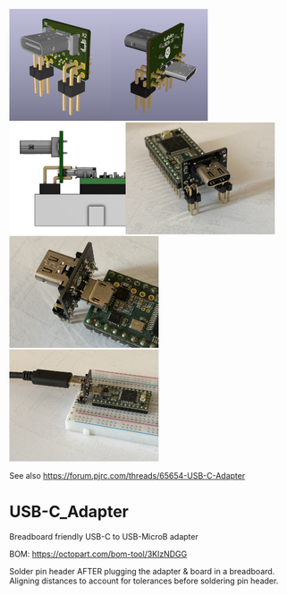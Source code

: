 
<img src="Documentation/kicad_3d_2.jpg" alt="3d top" height="200"><img src="Documentation/kicad_3d_1.jpg" alt="3d bottom" height="200" ><img src="Documentation/breadboard2.jpg" alt="3d bottom" height="200" ><img src="Documentation/assembled1.JPG" alt="3d bottom" height="200" >
<img src="Documentation/assembled2.JPG" alt="3d bottom" height="200" ><img src="Documentation/assembled3.JPG" alt="3d bottom" height="200">

See also https://forum.pjrc.com/threads/65654-USB-C-Adapter

# USB-C_Adapter
Breadboard friendly USB-C to USB-MicroB adapter

BOM: https://octopart.com/bom-tool/3KlzNDGG

Solder pin header AFTER plugging the adapter & board in a breadboard. Aligning distances to account for tolerances before soldering pin header.
